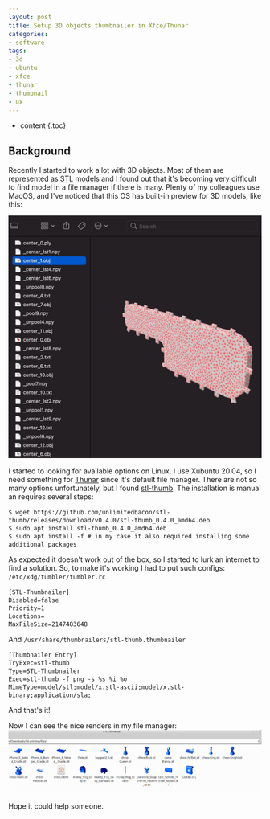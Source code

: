 ```yaml
---
layout: post
title: Setup 3D objects thumbnailer in Xfce/Thunar.
categories:
- software
tags:
- 3d
- ubuntu
- xfce
- thunar
- thumbnail
- ux
---
```



* content
{:toc}

## Background

Recently I started to work a lot with 3D objects. Most of them are represented as [STL models](https://en.wikipedia.org/wiki/STL_(file_format)) and I found out that it's becoming very difficult to find model in a file manager if there is many.
Plenty of my colleagues use MacOS, and I've noticed that this OS has built-in preview for 3D models, like this:

![mac](/assets/images/3d-objects-thumbnailer-in-xfce/mac-preview.jpg)

I started to looking for available options on Linux. I use Xubuntu 20.04, so I need something for [Thunar](https://en.wikipedia.org/wiki/Thunar) since it's default file manager.
There are not so many options unfortunately, but I found [stl-thumb](https://github.com/unlimitedbacon/stl-thumb).
The installation is manual an requires several steps:
```
$ wget https://github.com/unlimitedbacon/stl-thumb/releases/download/v0.4.0/stl-thumb_0.4.0_amd64.deb
$ sudo apt install stl-thumb_0.4.0_amd64.deb
$ sudo apt install -f # in my case it also required installing some additional packages
```

As expected it doesn't work out of the box, so I started to lurk an internet to find a solution.
So, to make it's working I had to put such configs:
`/etc/xdg/tumbler/tumbler.rc`
```
[STL-Thumbnailer]
Disabled=false
Priority=1
Locations=
MaxFileSize=2147483648
```
And
`/usr/share/thumbnailers/stl-thumb.thumbnailer`
```
[Thumbnailer Entry]
TryExec=stl-thumb
Type=STL-Thumbnailer
Exec=stl-thumb -f png -s %s %i %o
MimeType=model/stl;model/x.stl-ascii;model/x.stl-binary;application/sla;
```

And that's it!

Now I can see the nice renders in my file manager:
![screen](/assets/images/3d-objects-thumbnailer-in-xfce/rendered-stl.png)

Hope it could help someone.
